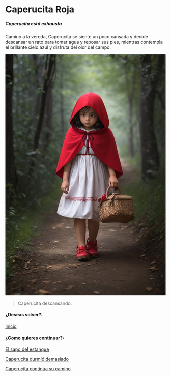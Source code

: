 # Caperucita Roja
##### Caperucita está exhausta

Camino a la vereda, Caperucita se siente un poco cansada y decide descansar un rato para tomar agua y reposar sus pies, mientras contempla el brillante cielo azul y disfruta del olor del campo.

![](https://raw.githubusercontent.com/Linita-Arenas/Guion/main/Caperucita%20Roja/Inicio/img/DreamShaper_v7_While_Little_Red_Riding_Hood_was_walking_on_her_0.jpg)

> Caperucita descansando.

#### ¿Deseas volver?:
[Inicio](https://github.com/Linita-Arenas/Guion/blob/develop/README.md "Inicio")

#### ¿Como quieres continuar?:
[El sapo del estanque](https://github.com/Linita-Arenas/Guion/blob/main/Caperucita%20Roja/Inicio/1/1.1.md "El sapo del estanque")

[Caperucita durmió demasiado](https://github.com/Linita-Arenas/Guion/blob/main/Caperucita%20Roja/Inicio/1/1.2.md "Caperucita durmió demasiado" )

[Caperucita continúa su camino](https://github.com/Linita-Arenas/Guion/blob/main/Caperucita%20Roja/Inicio/1/1.3.md "Caperucita continúa su camino" )